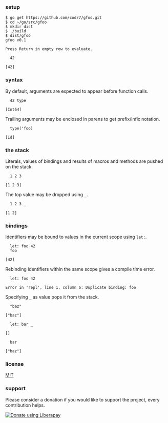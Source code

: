 ### setup

```
$ go get https://github.com/codr7/gfoo.git
$ cd ~/go/src/gfoo
$ mkdir dist
$ ./build
$ dist/gfoo
gfoo v0.1

Press Return in empty row to evaluate.

  42

[42]
```

### syntax
By default, arguments are expected to appear before function calls.

```
  42 type

[Int64]
```

Trailing arguments may be enclosed in parens to get prefix/infix notation.

```
  type('foo)

[Id]
```

### the stack
Literals, values of bindings and results of macros and methods are pushed on the stack.

```
  1 2 3

[1 2 3]
```

The top value may be dropped using `_`.

```
  1 2 3 _

[1 2]
```

### bindings
Identifiers may be bound to values in the current scope using `let:`.

```
  let: foo 42
  foo

[42]
```

Rebinding identifiers within the same scope gives a compile time error.

```
  let: foo 42

Error in 'repl', line 1, column 6: Duplicate binding: foo
```

Specifying `_` as value pops it from the stack.

```
  "baz"
  
["baz"]

  let: bar _

[]

  bar

["baz"]
```

### license
[MIT](https://github.com/codr7/gfoo/blob/master/LICENSE.txt)

### support
Please consider a donation if you would like to support the project, every contribution helps.

<a href="https://liberapay.com/codr7/donate"><img alt="Donate using Liberapay" src="https://liberapay.com/assets/widgets/donate.svg"></a>